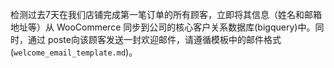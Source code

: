 检测过去7天在我们店铺完成第一笔订单的所有顾客，立即将其信息（姓名和邮箱地址等）从 WooCommerce 同步到公司的核心客户关系数据库(bigquery)中。同时，通过 poste向该顾客发送一封欢迎邮件，请遵循模板中的邮件格式(`welcome_email_template.md`)。